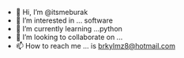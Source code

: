 - 👋 Hi, I’m @itsmeburak 
- 👀 I’m interested in ... software
- 🌱 I’m currently learning ...python
- 💞️ I’m looking to collaborate on ...
- 📫 How to reach me ... is brkylmz8@hotmail.com

<!---
itsmeburak/itsmeburak is a ✨ special ✨ repository because its `README.md` (this file) appears on your GitHub profile.
You can click the Preview link to take a look at your changes.
--->
